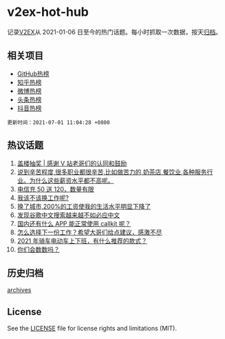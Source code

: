 # v2ex-hot-hub

 记录[V2EX](https://www.v2ex.com/)从 2021-01-06 日至今的热门话题。每小时抓取一次数据，按天[归档](archives)。
 
 ## 相关项目

- [GitHub热榜](https://github.com/snaildev/github-hot-hub)
- [知乎热榜](https://github.com/snaildev/zhihu-hot-hub)
- [微博热榜](https://github.com/snaildev/weibo-hot-hub)
- [头条热榜](https://github.com/snaildev/toutiao-hot-hub)
- [抖音热榜](https://github.com/snaildev/douyin-hot-hub)


 `更新时间：2021-07-01 11:04:28 +0800`

## 热议话题

1. [盖楼抽奖 | 感谢 V 站老哥们的认同和鼓励](https://www.v2ex.com/t/786773)
1. [说到辛苦程度,很多职业都很辛苦,比如做苦力的,奶茶店,餐饮业,各种服务行业。为什么这些薪资水平都不高呢。](https://www.v2ex.com/t/786671)
1. [电信充 50 送 120，数量有限](https://www.v2ex.com/t/786670)
1. [我该不该换工作呢?](https://www.v2ex.com/t/786826)
1. [换了城市,200%的工资使我的生活水平明显下降了](https://www.v2ex.com/t/786814)
1. [发现谷歌中文搜索越来越不如必应中文](https://www.v2ex.com/t/786717)
1. [国内还有什么 APP 能正常使用 callkit 呢？](https://www.v2ex.com/t/786643)
1. [怎么选择下一份工作？希望大哥们给点建议，感激不尽](https://www.v2ex.com/t/786660)
1. [2021 年骑车电动车上下班，有什么推荐的款式？](https://www.v2ex.com/t/786666)
1. [你们会数数吗？](https://www.v2ex.com/t/786698)

## 历史归档

[archives](archives)

## License

See the [LICENSE](LICENSE) file for license rights and limitations (MIT).
